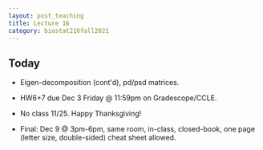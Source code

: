 ```yaml
---
layout: post_teaching
title: Lecture 16
category: biostat216fall2021
---
```


## Today

* Eigen-decomposition (cont'd), pd/psd matrices.

* HW6+7 due Dec 3 Friday @ 11:59pm on Gradescope/CCLE.

* No class 11/25. Happy Thanksgiving!

* Final: Dec 9 @ 3pm-6pm, same room, in-class, closed-book, one page (letter size, double-sided) cheat sheet allowed. 

